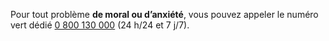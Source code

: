 Pour tout problème **de moral ou d’anxiété**, vous pouvez appeler le numéro vert dédié <a href="tel:+33800130000">0 800 130 000</a> (24 h/24 et 7 j/7).
